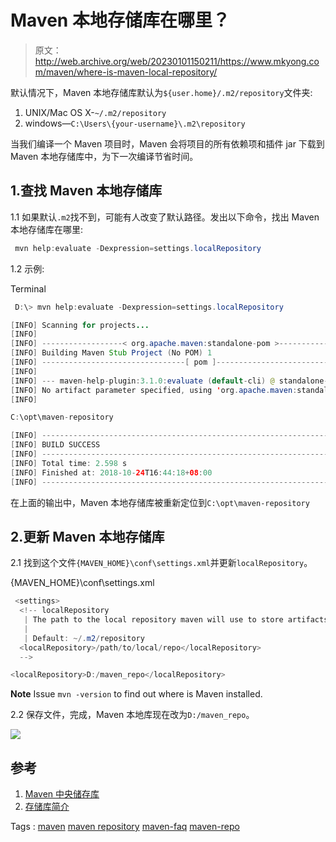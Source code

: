 # Maven 本地存储库在哪里？

> 原文：<http://web.archive.org/web/20230101150211/https://www.mkyong.com/maven/where-is-maven-local-repository/>

默认情况下，Maven 本地存储库默认为`${user.home}/.m2/repository`文件夹:

1.  UNIX/Mac OS X-`~/.m2/repository`
2.  windows—`C:\Users\{your-username}\.m2\repository`

当我们编译一个 Maven 项目时，Maven 会将项目的所有依赖项和插件 jar 下载到 Maven 本地存储库中，为下一次编译节省时间。

## 1.查找 Maven 本地存储库

1.1 如果默认`.m2`找不到，可能有人改变了默认路径。发出以下命令，找出 Maven 本地存储库在哪里:

```java
 mvn help:evaluate -Dexpression=settings.localRepository 
```

1.2 示例:

Terminal

```java
 D:\> mvn help:evaluate -Dexpression=settings.localRepository

[INFO] Scanning for projects...
[INFO]
[INFO] ------------------< org.apache.maven:standalone-pom >-------------------
[INFO] Building Maven Stub Project (No POM) 1
[INFO] --------------------------------[ pom ]---------------------------------
[INFO]
[INFO] --- maven-help-plugin:3.1.0:evaluate (default-cli) @ standalone-pom ---
[INFO] No artifact parameter specified, using 'org.apache.maven:standalone-pom:pom:1' as project.
[INFO]

C:\opt\maven-repository

[INFO] ------------------------------------------------------------------------
[INFO] BUILD SUCCESS
[INFO] ------------------------------------------------------------------------
[INFO] Total time: 2.598 s
[INFO] Finished at: 2018-10-24T16:44:18+08:00
[INFO] ------------------------------------------------------------------------ 
```

在上面的输出中，Maven 本地存储库被重新定位到`C:\opt\maven-repository`

## 2.更新 Maven 本地存储库

2.1 找到这个文件`{MAVEN_HOME}\conf\settings.xml`并更新`localRepository`。

{MAVEN_HOME}\conf\settings.xml

```java
 <settings>
  <!-- localRepository
   | The path to the local repository maven will use to store artifacts.
   |
   | Default: ~/.m2/repository
  <localRepository>/path/to/local/repo</localRepository>
  -->

<localRepository>D:/maven_repo</localRepository> 
```

**Note**
Issue `mvn -version` to find out where is Maven installed.

2.2 保存文件，完成，Maven 本地库现在改为`D:/maven_repo`。

![](img/88b2f13f8c3ac92fc21c516efe3b930d.png)

## 参考

1.  [Maven 中央储存库](http://web.archive.org/web/20210815110733/https://maven.apache.org/repository/index.html)
2.  [存储库简介](http://web.archive.org/web/20210815110733/https://maven.apache.org/guides/introduction/introduction-to-repositories.html)

Tags : [maven](http://web.archive.org/web/20210815110733/https://mkyong.com/tag/maven/) [maven repository](http://web.archive.org/web/20210815110733/https://mkyong.com/tag/maven-repository/) [maven-faq](http://web.archive.org/web/20210815110733/https://mkyong.com/tag/maven-faq/) [maven-repo](http://web.archive.org/web/20210815110733/https://mkyong.com/tag/maven-repo/)<input type="hidden" id="mkyong-current-postId" value="805">